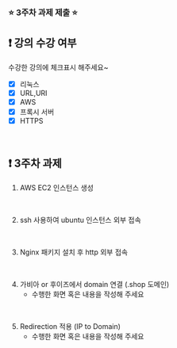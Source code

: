 ### ⭐️ 3주차 과제 제출 ⭐️

## ❗️ 강의 수강 여부
수강한 강의에 체크표시 해주세요~

- [x] 리눅스
- [x] URL,URI
- [x] AWS
- [x] 프록시 서버
- [x] HTTPS

<br>

## ❗️ 3주차 과제
1. AWS EC2 인스턴스 생성
   

<br/>

2. ssh 사용하여 ubuntu 인스턴스 외부 접속
   

<br/>

3. Nginx 패키지 설치 후 http 외부 접속
   

<br/>

4. 가비아 or 후이즈에서 domain 연결 (.shop 도메인)
   - 수행한 화면 혹은 내용을 작성해 주세요

<br/>

5. Redirection 적용 (IP to Domain)
   - 수행한 화면 혹은 내용을 작성해 주세요

<br/>
